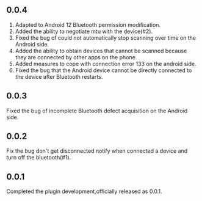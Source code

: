 ## 0.0.4
1. Adapted to Android 12 Bluetooth permission modification.
2. Added the ability to negotiate mtu with the device(#2).
3. Fixed the bug of could not automatically stop scanning over time on the Android side.
4. Added the ability to obtain devices that cannot be scanned because they are connected by other apps on the phone.
5. Added measures to cope with connection error 133 on the android side.
6. Fixed the bug that the Android device cannot be directly connected to the device after Bluetooth restarts.

## 0.0.3
Fixed the bug of incomplete Bluetooth defect acquisition on the Android side.

## 0.0.2
Fix the bug don't get disconnected notify when connected a device and turn off the bluetooth(#1).

## 0.0.1
Completed the plugin development,officially released as 0.0.1.

